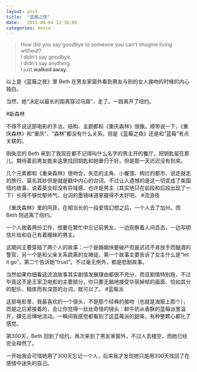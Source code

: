 ```yaml
---
layout: post
title:  "蓝莓之夜"
date:   2015-04-04 12:36:00
categories: movie
---
```

>How did you say goodbye to someone you can't imagine living without?  
>I didn't say goodbye.  
>I didn't say anything.  
>I just **walked away**.  

<p>以上是《蓝莓之夜》里 Beth 在男友家窗外看到男友与别的女人接吻的时候的内心独白。  
<p>当然，她“决定以最长的距离穿过马路”，走了。一路离开了纽约。  

#新森林
<p>不得不说这部电影的手法、结构、主题都和《重庆森林》很像。顺带说一下，《重庆森林》和“重庆”、“森林”都没有什么关系。但是《蓝莓之夜》还是和“蓝莓”有点关联的。  
<p>刚失恋的 Beth 来到了我现在都不记得叫什么名字的男主开的餐厅，把钥匙留在那儿，期待着前男友能来这里找回钥匙和她重归于好。但是那一天迟迟没有到来。  
<p>几个元素都和《重亲森林》很吻合，失恋的主角、小餐馆、绚烂的都市、说走就走的旅行、莫名其妙但是就是戳中内心的台词。不过让人遗憾的是这一切变成了美国纽约故事，说着英文却没有异域感。也许是男主（其实他只在前段和后段出现了一下）长得不够忧郁帅气，台词的墨镜味道掌握得不太好吧。  
#流浪夜
<p>《重庆森林》里的阿菲，在相当长的一段爱情幻想之后，一个人去了加州。而 Beth 则逃离了纽约。  
<p>一个人做着两份工作，想要在繁忙中忘记前男友。一边观察着人间百态，一边写明信片给和自己有着暧昧的男主。  
<p>这期间主要穿插了两个人的故事：一个是婚姻快要破产但是迟迟不肯放手而酗酒的警官，另一个是和父亲关系疏离的女赌徒。第一个故事主要告诉了女主什么是“let it go”，第二个告诉她“trust”。不过毫无例外，都是悲剧故事。  
<p>当然如果你细看这流浪故事其实剧情发展理由都很不充分，而且剧情特别拖，不过毕竟这不是王家卫电影的主要部分，你只要无脑地接受华丽掉帧的画面、恰如其分的配乐、精炼而有深意的台词，就可以了。  
#蓝莓派
<p>这部电影里，我最喜欢的一个镜头，不是那个经典的接吻（也就是海报上那个），而是之后紧接着的，会让你觉得一丝丝奇怪的镜头：鲜牛奶从香酥的蓝莓派里溢开，肆无忌惮地流动。一瞬间我感觉都看到了这蓝莓派的甜美，有种整颗心都化了感觉。  
<p>第300天，Beth 回到了纽约，再次来到了男友家窗外，不过人去楼空，而她已经完全释然了。  
<p>一开始我会可惜她用了300天忘记一个人，后来我才发现她只是用300天找回了在感情中迷失的自己。